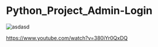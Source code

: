 # Python_Project_Admin-Login

![asdasd](https://github.com/user-attachments/assets/d43792bd-c382-4520-a7b8-833303ff6e1f)

https://www.youtube.com/watch?v=380iYr0QxDQ
